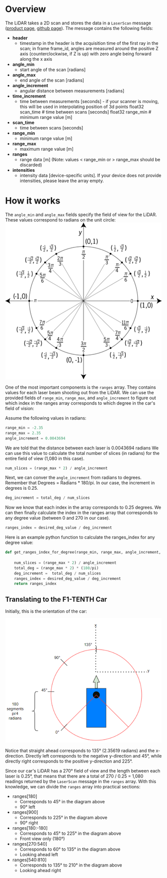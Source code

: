 # Overview
The LiDAR takes a 2D scan and stores the data in a `LaserScan` message ([product page](https://www.makerfabs.com/esp32-uwb-ultra-wideband.html), [github page](https://github.com/Makerfabs/Makerfabs-ESP32-UWB)). The message contains the following fields:

* **header**
	* timestamp in the header is the acquisition time of the first ray in the scan; in frame frame_id, angles are measured around the positive Z axis (counterclockwise, if Z is up) with zero angle being forward along the x axis
* **angle_min**
	* start angle of the scan [radians]
* **angle_max**
	* end angle of the scan [radians]
* **angle_increment**
	* angular distance between measurements [radians]
* **time_increment**
	* time between measurements [seconds] - if your scanner is moving, this will be used in interpolating position of 3d points float32 scan_time # time between scans [seconds] float32 range_min # minimum range value [m]
* **scan_time**
	* time between scans [seconds]
* **range_min**
	* minimum range value [m]
* **range_max**
	* maximum range value [m]
* **ranges**
	* range data [m] (Note: values < range_min or > range_max should be discarded)
* **intensities**
	* intensity data [device-specific units]. If your device does not provide intensities, please leave the array empty.

# How it works
The `angle_min` and `angle_max` fields specify the field of view for the LiDAR. These values correspond to radians on the unit circle:
![image of a unit circle](<Unit Circle Img.png>)

One of the most important components is the `ranges` array. They contains values for each laser beam shooting out from the LiDAR. We can use the provided fields of `range_min`, `range_max`, and `angle_increment` to figure out which index in the ranges array corresponds to which degree in the car's field of vision:

Assume the following values in radians:
``` python
range_min = -2.35
range_max = 2.35
angle_increment = 0.0043694
```

We are told that the distance between each laser is 0.0043694 radians
We can use this value to calculate the total number of slices (in radians) for the entire field of view (1,080 in this case).
``` python
num_slices = (range_max * 2) / angle_increment
```

Next, we can conver the `angle_increment` from radians to degrees. Remember that Degrees = Radians * 180/pi. In our case, the increment in degrees is 0.25.
```python
deg_increment = total_deg / num_slices
```

Now we know that each index in the array corresponds to 0.25 degrees. We can then finally calculate the index in the ranges array that corresponds to any degree value (between 0 and 270 in our case).
```python
ranges_index = desired_deg_value / deg_increment
```

Here is an example python function to calculate the ranges_index for any degree value:
```python
def get_ranges_index_for_degree(range_min, range_max, angle_increment, desired_deg_value):

    num_slices = (range_max * 2) / angle_increment
    total_deg = (range_max * 2) * (180/pi)
	deg_increment =  total_deg / num_slices
	ranges_index = desired_deg_value / deg_increment
	return ranges_index
```

## Translating to the F1-TENTH Car

Initially, this is the orientation of the car:

![car's intial pose and orientation](<Car Initial Pose.png>)

Notice that straight ahead corresponds to 135° (2.35619 radians) and the x-direction. Directly left corresponds to the negative y-direction and 45°, while directly right corresponds to the positive y-direction and 225°. 

Since our car's LiDAR has a 270° field of view and the length between each laser is 0.25°, that means that there are a total of 270 / 0.25 = 1,080 readings returned by the `LaserScan` message in the `ranges` array. With this knowledge, we can divide the `ranges` array into practical sections:

* ranges\[180]
	* Corresponds to 45° in the diagram above
	* 90° left
* ranges\[900]
	* Corresponds to 225° in the diagram above
	* 90° right
* ranges\[180:-180]
	* Corresponds to 45° to 225° in the diagram above
	* Front view only (180°)
* ranges\[270:540]
	* Corresponds to 60° to 135° in the diagram above
	* Looking ahead left
* ranges\[540:810]
	* Corresponds to 135° to 210° in the diagram above
	* Looking ahead right
